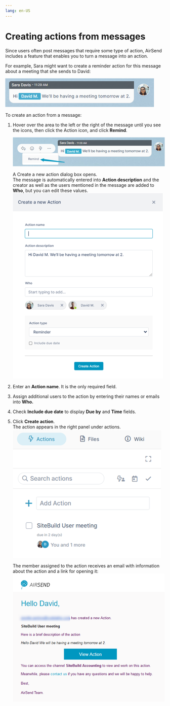 ```yaml
---
lang: en-US
---
```


# Creating actions from messages

Since users often post messages that require some type of action, AirSend includes a feature that enables you to turn a message into an action.

For example, Sara might want to create a reminder action for this message about a meeting that she sends to David:  
  
![Message](../assets/messages/creating-actions-from-messages/message.png)

To create an action from a message:

1.  Hover over the area to the left or the right of the message until you see the icons, then click the Action icon, and click **Remind**.  
      
    ![Message to Action icon](../assets/messages/creating-actions-from-messages/message-to-action-icon.png)  
      
    A Create a new action dialog box opens.   
    The message is automatically entered into **Action description** and the creator as well as the users mentioned in the message are added to **Who**, but you can edit these values.  
    ![](../assets/messages/creating-actions-from-messages/as-create-new-action-dialog-box.png)
2.  Enter an **Action name**. It is the only required field.
3.  Assign additional users to the action by entering their names or emails into **Who.**
4.  Check **Include due date** to display **Due by** and **Time** fields.
5.  Click **Create action**.  
    The action appears in the right panel under actions.  
    ![](../assets/messages/creating-actions-from-messages/as-new-action-from-message.png)  
      
    The member assigned to the action receives an email with information about the action and a link for opening it:  
    ![](../assets/messages/creating-actions-from-messages/as-action-email.png)